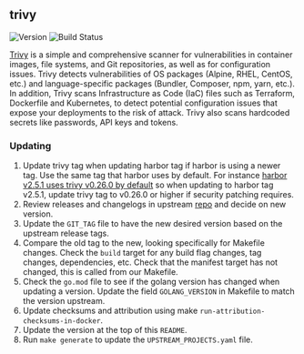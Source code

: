 ## **trivy**
![Version](https://img.shields.io/badge/version-v0.59.1-blue)
![Build Status](https://codebuild.us-west-2.amazonaws.com/badges?uuid=eyJlbmNyeXB0ZWREYXRhIjoiMVBvZE5FTEtYaVpuWUJ3eGd2Tis1dHAxT0ZKcXBuWkNVUmpjL0pRVnduRUl2Qm1XZ29xbHBENU5wVGM3TzVTTXhFTS83VUtrWGdCVU9lVkVxSmFhUnBFPSIsIml2UGFyYW1ldGVyU3BlYyI6IkQzTU9tSEd0YWZDc0NVYkIiLCJtYXRlcmlhbFNldFNlcmlhbCI6MX0%3D&branch=main)

[Trivy](https://github.com/aquasecurity/trivy/) is a simple and comprehensive scanner for vulnerabilities in container images, file systems, and Git repositories, as well as for configuration issues. Trivy detects vulnerabilities of OS packages (Alpine, RHEL, CentOS, etc.) and language-specific packages (Bundler, Composer, npm, yarn, etc.). In addition, Trivy scans Infrastructure as Code (IaC) files such as Terraform, Dockerfile and Kubernetes, to detect potential configuration issues that expose your deployments to the risk of attack. Trivy also scans hardcoded secrets like passwords, API keys and tokens.

### Updating

1. Update trivy tag when updating harbor tag if harbor is using a newer tag. Use the same tag that harbor uses by default. For instance [harbor v2.5.1 uses trivy v0.26.0 by default](https://github.com/goharbor/harbor/blob/v2.5.1/Makefile#L114) so when updating to harbor tag v2.5.1, update trivy tag to v0.26.0 or higher if security patching requires.
1. Review releases and changelogs in upstream [repo](https://github.com/aquasecurity/trivy) and decide on new version.
1. Update the `GIT_TAG` file to have the new desired version based on the upstream release tags.
1. Compare the old tag to the new, looking specifically for Makefile changes. Check the `build` target for any build flag changes, tag changes, dependencies, etc. Check that the manifest target has not changed, this is called from our Makefile.
1. Check the `go.mod` file to see if the golang version has changed when updating a version. Update the field `GOLANG_VERSION` in Makefile to match the version upstream.
1. Update checksums and attribution using make `run-attribution-checksums-in-docker`.
1. Update the version at the top of this `README`.
1. Run `make generate` to update the `UPSTREAM_PROJECTS.yaml` file.
